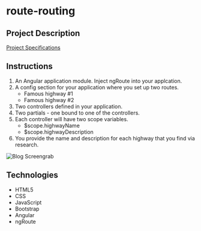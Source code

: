 # route-routing

## Project Description
[Project Specifications](https://github.com/nashville-software-school/front-end-milestones/blob/master/5-modern-frameworks/exercises/MF_ROUTE_ROUTING.md)

## Instructions

1. An Angular application module. Inject ngRoute into your applcation.
2. A config section for your application where you set up two routes.
	- Famous highway #1
	- Famous highway #2
3. Two controllers defined in your application.
4. Two partials - one bound to one of the controllers.
5. Each controller will have two scope variables.
	- $scope.highwayName
	- $scope.highwayDescription
6. You provide the name and description for each highway that you find via research.

![Blog Screengrab](https://raw.githubusercontent.com/nss-evening-cohort-05/chatty-scorpion-ducks/ed6e47566f6e04a8b272b0cd0b3016fbe9bc39df/ScreenGrab.PNG)

## Technologies

- HTML5
- CSS
- JavaScript
- Bootstrap
- Angular
- ngRoute


